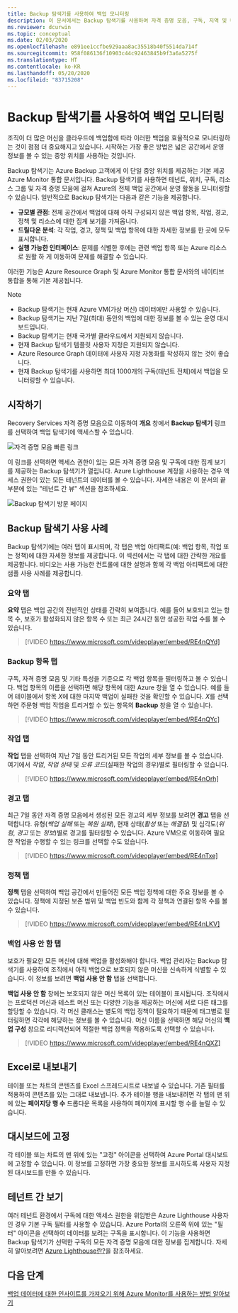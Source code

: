 ```yaml
---
title: Backup 탐색기를 사용하여 백업 모니터링
description: 이 문서에서는 Backup 탐색기를 사용하여 자격 증명 모음, 구독, 지역 및 테넌트 간 백업에 대한 실시간 모니터링을 수행하는 방법을 설명합니다.
ms.reviewer: dcurwin
ms.topic: conceptual
ms.date: 02/03/2020
ms.openlocfilehash: e891ee1ccfbe929aaa8ac35518b40f5514da714f
ms.sourcegitcommit: 958f086136f10903c44c92463845b9f3a6a5275f
ms.translationtype: HT
ms.contentlocale: ko-KR
ms.lasthandoff: 05/20/2020
ms.locfileid: "83715208"
---
```

# <a name="monitor-your-backups-with-backup-explorer"></a>Backup 탐색기를 사용하여 백업 모니터링

조직이 더 많은 머신을 클라우드에 백업함에 따라 이러한 백업을 효율적으로 모니터링하는 것이 점점 더 중요해지고 있습니다. 시작하는 가장 좋은 방법은 넓은 공간에서 운영 정보를 볼 수 있는 중앙 위치를 사용하는 것입니다.

Backup 탐색기는 Azure Backup 고객에게 이 단일 중앙 위치를 제공하는 기본 제공 Azure Monitor 통합 문서입니다. Backup 탐색기를 사용하면 테넌트, 위치, 구독, 리소스 그룹 및 자격 증명 모음에 걸쳐 Azure의 전체 백업 공간에서 운영 활동을 모니터링할 수 있습니다. 일반적으로 Backup 탐색기는 다음과 같은 기능을 제공합니다.

* **규모별 관점**: 전체 공간에서 백업에 대해 아직 구성되지 않은 백업 항목, 작업, 경고, 정책 및 리소스에 대한 집계 보기를 가져옵니다.
* **드릴다운 분석**: 각 작업, 경고, 정책 및 백업 항목에 대한 자세한 정보를 한 곳에 모두 표시합니다.
* **실행 가능한 인터페이스**: 문제를 식별한 후에는 관련 백업 항목 또는 Azure 리소스로 원활 하 게 이동하여 문제를 해결할 수 있습니다.

이러한 기능은 Azure Resource Graph 및 Azure Monitor 통합 문서와의 네이티브 통합을 통해 기본 제공됩니다.

> [!NOTE]
>
> * Backup 탐색기는 현재 Azure VM(가상 머신) 데이터에만 사용할 수 있습니다.
> * Backup 탐색기는 지난 7일(최대) 동안의 백업에 대한 정보를 볼 수 있는 운영 대시보드입니다.
> * Backup 탐색기는 현재 국가별 클라우드에서 지원되지 않습니다.
> * 현재 Backup 탐색기 템플릿 사용자 지정은 지원되지 않습니다.
> * Azure Resource Graph 데이터에 사용자 지정 자동화를 작성하지 않는 것이 좋습니다.
> * 현재 Backup 탐색기를 사용하면 최대 1000개의 구독(테넌트 전체)에서 백업을 모니터링할 수 있습니다.

## <a name="get-started"></a>시작하기

Recovery Services 자격 증명 모음으로 이동하여 **개요** 창에서 **Backup 탐색기** 링크를 선택하여 백업 탐색기에 액세스할 수 있습니다.

![자격 증명 모음 빠른 링크](media/backup-azure-monitor-with-backup-explorer/vault-quick-link.png)

이 링크를 선택하면 액세스 권한이 있는 모든 자격 증명 모음 및 구독에 대한 집계 보기를 제공하는 Backup 탐색기가 열립니다. Azure Lighthouse 계정을 사용하는 경우 액세스 권한이 있는 모든 테넌트의 데이터를 볼 수 있습니다. 자세한 내용은 이 문서의 끝 부분에 있는 "테넌트 간 뷰" 섹션을 참조하세요.

![Backup 탐색기 방문 페이지](media/backup-azure-monitor-with-backup-explorer/explorer-landing-page.png)

## <a name="backup-explorer-use-cases"></a>Backup 탐색기 사용 사례

Backup 탐색기에는 여러 탭이 표시되며, 각 탭은 백업 아티팩트(예: 백업 항목, 작업 또는 정책)에 대한 자세한 정보를 제공합니다. 이 섹션에서는 각 탭에 대한 간략한 개요를 제공합니다. 비디오는 사용 가능한 컨트롤에 대한 설명과 함께 각 백업 아티팩트에 대한 샘플 사용 사례를 제공합니다.

### <a name="the-summary-tab"></a>요약 탭

**요약** 탭은 백업 공간의 전반적인 상태를 간략히 보여줍니다. 예를 들어 보호되고 있는 항목 수, 보호가 활성화되지 않은 항목 수 또는 최근 24시간 동안 성공한 작업 수를 볼 수 있습니다.

> [!VIDEO https://www.microsoft.com/videoplayer/embed/RE4nQYd]

### <a name="the-backup-items-tab"></a>Backup 항목 탭

구독, 자격 증명 모음 및 기타 특성을 기준으로 각 백업 항목을 필터링하고 볼 수 있습니다. 백업 항목의 이름을 선택하면 해당 항목에 대한 Azure 창을 열 수 있습니다. 예를 들어 테이블에서 항목 *X*에 대한 마지막 백업이 실패한 것을 확인할 수 있습니다. *X*를 선택하면 주문형 백업 작업을 트리거할 수 있는 항목의 **Backup** 창을 열 수 있습니다.

> [!VIDEO https://www.microsoft.com/videoplayer/embed/RE4nQYc]

### <a name="the-jobs-tab"></a>작업 탭

**작업** 탭을 선택하여 지난 7일 동안 트리거된 모든 작업의 세부 정보를 볼 수 있습니다. 여기에서 *작업*, *작업 상태* 및 *오류 코드*(실패한 작업의 경우)별로 필터링할 수 있습니다.

> [!VIDEO https://www.microsoft.com/videoplayer/embed/RE4nOrh]

### <a name="the-alerts-tab"></a>경고 탭

최근 7일 동안 자격 증명 모음에서 생성된 모든 경고의 세부 정보를 보려면 **경고** 탭을 선택합니다. 유형(*백업 실패* 또는 *복원 실패*), 현재 상태(*활성* 또는 *해결됨*) 및 심각도(*위험*, *경고* 또는 *정보*)별로 경고를 필터링할 수 있습니다. Azure VM으로 이동하여 필요한 작업을 수행할 수 있는 링크를 선택할 수도 있습니다.

> [!VIDEO https://www.microsoft.com/videoplayer/embed/RE4nTxe]

### <a name="the-policies-tab"></a>정책 탭

**정책** 탭을 선택하여 백업 공간에서 만들어진 모든 백업 정책에 대한 주요 정보를 볼 수 있습니다. 정책에 지정된 보존 범위 및 백업 빈도와 함께 각 정책과 연결된 항목 수를 볼 수 있습니다.

> [!VIDEO https://www.microsoft.com/videoplayer/embed/RE4nLKV]

### <a name="the-backup-not-enabled-tab"></a>백업 사용 안 함 탭

보호가 필요한 모든 머신에 대해 백업을 활성화해야 합니다. 백업 관리자는 Backup 탐색기를 사용하여 조직에서 아직 백업으로 보호되지 않은 머신을 신속하게 식별할 수 있습니다. 이 정보를 보려면 **백업 사용 안 함** 탭을 선택합니다.

**백업 사용 안 함** 창에는 보호되지 않은 머신 목록이 있는 테이블이 표시됩니다. 조직에서는 프로덕션 머신과 테스트 머신 또는 다양한 기능을 제공하는 머신에 서로 다른 태그를 할당할 수 있습니다. 각 머신 클래스는 별도의 백업 정책이 필요하기 때문에 태그별로 필터링하면 각각에 해당하는 정보를 볼 수 있습니다. 머신 이름을 선택하면 해당 머신의 **백업 구성** 창으로 리디렉션되어 적절한 백업 정책을 적용하도록 선택할 수 있습니다.

> [!VIDEO https://www.microsoft.com/videoplayer/embed/RE4nQXZ]

## <a name="export-to-excel"></a>Excel로 내보내기

테이블 또는 차트의 콘텐츠를 Excel 스프레드시트로 내보낼 수 있습니다. 기존 필터를 적용하여 콘텐츠를 있는 그대로 내보냅니다. 추가 테이블 행을 내보내려면 각 탭의 맨 위에 있는 **페이지당 행 수** 드롭다운 목록을 사용하여 페이지에 표시할 행 수를 늘릴 수 있습니다.

## <a name="pin-to-the-dashboard"></a>대시보드에 고정

각 테이블 또는 차트의 맨 위에 있는 "고정" 아이콘을 선택하여 Azure Portal 대시보드에 고정할 수 있습니다. 이 정보를 고정하면 가장 중요한 정보를 표시하도록 사용자 지정된 대시보드를 만들 수 있습니다.

## <a name="cross-tenant-views"></a>테넌트 간 보기

여러 테넌트 환경에서 구독에 대한 액세스 권한을 위임받은 Azure Lighthouse 사용자인 경우 기본 구독 필터를 사용할 수 있습니다. Azure Portal의 오른쪽 위에 있는 "필터" 아이콘을 선택하여 데이터를 보려는 구독을 표시합니다. 이 기능을 사용하면 Backup 탐색기가 선택한 구독의 모든 자격 증명 모음에 대한 정보를 집계합니다. 자세히 알아보려면 [Azure Lighthouse란?](https://docs.microsoft.com/azure/lighthouse/overview)을 참조하세요.

## <a name="next-steps"></a>다음 단계

[백업 데이터에 대한 인사이트를 가져오기 위해 Azure Monitor를 사용하는 방법 알아보기](https://docs.microsoft.com/azure/backup/backup-azure-monitoring-use-azuremonitor)
